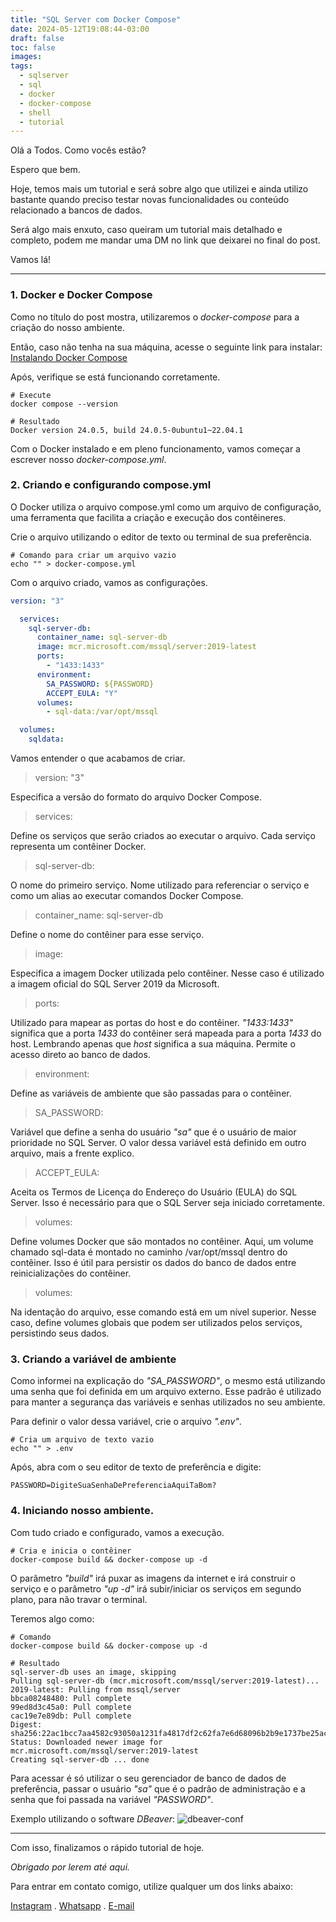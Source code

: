 ```yaml
---
title: "SQL Server com Docker Compose"
date: 2024-05-12T19:08:44-03:00
draft: false
toc: false
images:
tags:
  - sqlserver
  - sql
  - docker
  - docker-compose
  - shell
  - tutorial
---
```


Olá a Todos. Como vocês estão?

Espero que bem.

Hoje, temos mais um tutorial e será sobre algo que utilizei e ainda utilizo bastante quando preciso testar novas funcionalidades ou conteúdo relacionado a bancos de dados.

Será algo mais enxuto, caso queiram um tutorial mais detalhado e completo, podem me mandar uma DM no link que deixarei no final do post.

Vamos lá!

---

### 1. Docker e Docker Compose

Como no título do post mostra, utilizaremos o *docker-compose* para a criação do nosso ambiente.

Então, caso não tenha na sua máquina, acesse o seguinte link para instalar:
[Instalando Docker Compose](https://docs.docker.com/compose/install/)

Após, verifique se está funcionando corretamente.

```shell
# Execute
docker compose --version

# Resultado
Docker version 24.0.5, build 24.0.5-0ubuntu1~22.04.1
```

Com o Docker instalado e em pleno funcionamento, vamos começar a escrever nosso *docker-compose.yml*.

### 2. Criando e configurando compose.yml

O Docker utiliza o arquivo compose.yml como um arquivo de configuração, uma ferramenta que facilita a criação e execução dos contêineres.

Crie o arquivo utilizando o editor de texto ou terminal de sua preferência. 
```shell
# Comando para criar um arquivo vazio
echo "" > docker-compose.yml
```

Com o arquivo criado, vamos as configurações.

```yml
version: "3"

  services:
    sql-server-db:
      container_name: sql-server-db
      image: mcr.microsoft.com/mssql/server:2019-latest
      ports:
        - "1433:1433"
      environment:
        SA_PASSWORD: ${PASSWORD}
        ACCEPT_EULA: "Y"
      volumes:
        - sql-data:/var/opt/mssql

  volumes:
    sqldata:

```

Vamos entender o que acabamos de criar.


> version: "3"

Especifica a versão do formato do arquivo Docker Compose.

> services:

Define os serviços que serão criados ao executar o arquivo. Cada serviço representa um contêiner Docker.

> sql-server-db:

O nome do primeiro serviço. Nome utilizado para referenciar o serviço e como um alias ao executar comandos Docker Compose.

> container_name: sql-server-db

Define o nome do contêiner para esse serviço.

> image: 

Especifica a imagem Docker utilizada pelo contêiner. Nesse caso é utilizado a imagem oficial do SQL Server 2019 da Microsoft.

> ports:

Utilizado para mapear as portas do host e do contêiner. *"1433:1433"* significa que a porta *1433* do contêiner será mapeada para a porta *1433* do host. Lembrando apenas que *host* significa a sua máquina. Permite o acesso direto ao banco de dados.

> environment: 

Define as variáveis de ambiente que são passadas para o contêiner.

> SA_PASSWORD:

Variável que define a senha do usuário *"sa"* que é o usuário de maior prioridade no SQL Server. O valor dessa variável está definido em outro arquivo, mais a frente explico.

> ACCEPT_EULA:

Aceita os Termos de Licença do Endereço do Usuário (EULA) do SQL Server. Isso é necessário para que o SQL Server seja iniciado corretamente.

> volumes:

Define volumes Docker que são montados no contêiner. Aqui, um volume chamado sql-data é montado no caminho /var/opt/mssql dentro do contêiner. Isso é útil para persistir os dados do banco de dados entre reinicializações do contêiner.

> volumes:

Na identação do arquivo, esse comando está em um nível superior. Nesse caso, define volumes globais que podem ser utilizados pelos serviços, persistindo seus dados.

### 3. Criando a variável de ambiente

Como informei na explicação do *"SA_PASSWORD"*, o mesmo está utilizando uma senha que foi definida em um arquivo externo. Esse padrão é utilizado para manter a segurança das variáveis e senhas utilizados no seu ambiente.

Para definir o valor dessa variável, crie o arquivo *".env"*.

```shell
# Cria um arquivo de texto vazio
echo "" > .env
```

Após, abra com o seu editor de texto de preferência e digite:

```shell
PASSWORD=DigiteSuaSenhaDePreferenciaAquiTaBom?
```

### 4. Iniciando nosso ambiente.

Com tudo criado e configurado, vamos a execução.

```shell
# Cria e inicia o contêiner
docker-compose build && docker-compose up -d
```

O parâmetro *"build"* irá puxar as imagens da internet e irá construir o serviço e o parâmetro *"up -d"* irá subir/iniciar os serviços em segundo plano, para não travar o terminal.

Teremos algo como:

```shell
# Comando
docker-compose build && docker-compose up -d

# Resultado
sql-server-db uses an image, skipping
Pulling sql-server-db (mcr.microsoft.com/mssql/server:2019-latest)...
2019-latest: Pulling from mssql/server
bbca08248480: Pull complete
99ed8d3c45a0: Pull complete
cac19e7e89db: Pull complete
Digest: sha256:22ac1bcc7aa4582c93050a1231fa4817df2c62fa7e6d68096b2b9e1737be25ac
Status: Downloaded newer image for mcr.microsoft.com/mssql/server:2019-latest
Creating sql-server-db ... done
```

Para acessar é só utilizar o seu gerenciador de banco de dados de preferência, passar o usuário *"sa"* que é o padrão de administração e a senha que foi passada na variável *"PASSWORD"*.

Exemplo utilizando o software *DBeaver*:
![dbeaver-conf](/images/dbeaver-conf.png)

---

Com isso, finalizamos o rápido tutorial de hoje.

*Obrigado por lerem até aqui.*

Para entrar em contato comigo, utilize qualquer um dos links abaixo:

[Instagram](https://instagram.com/in/pablodeas)
.
[Whatsapp](https://api.whatsapp.com/send?phone=5521966916139)
.
[E-mail](mailto:pablodeas@gmail.com)